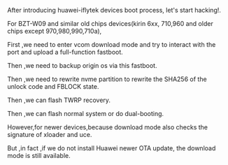 After introducing huawei-iflytek devices boot process, let's start hacking!.

For BZT-W09 and similar old chips devices(kirin 6xx, 710,960 and older chips except 970,980,990,710a),

First ,we need to enter vcom download mode and try to interact with the port and upload a full-function fastboot.

Then ,we need to backup origin os via this fastboot.

Then ,we need to rewrite nvme partition to rewrite the SHA256 of the unlock code and FBLOCK state.

Then ,we can flash TWRP recovery.

Then ,we can flash normal system or do dual-booting.

However,for newer devices,because download mode also checks the signature of xloader and uce.

But ,in fact ,if we do not install Huawei newer OTA update, the download mode is still available.

